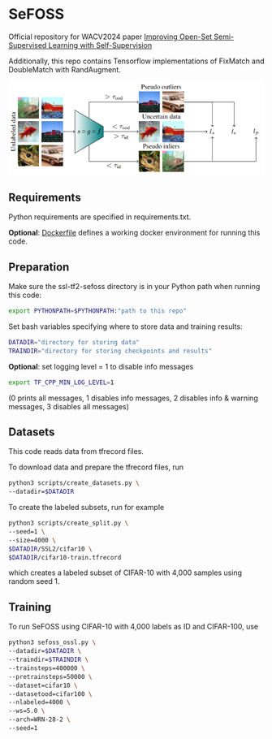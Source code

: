 # SeFOSS

Official repository for WACV2024 paper [Improving Open-Set Semi-Supervised Learning with Self-Supervision](https://arxiv.org/abs/2301.10127)

Additionally, this repo contains Tensorflow implementations of FixMatch and DoubleMatch with RandAugment.

![SeFOSS graph](/media/SeFOSS-graph.png)

## Requirements

Python requirements are specified in requirements.txt.

**Optional**: [Dockerfile](Dockerfile) defines a working docker environment for running this code.

## Preparation

Make sure the ssl-tf2-sefoss directory is in your Python path when running this code:
```bash
export PYTHONPATH=$PYTHONPATH:"path to this repo"
```

Set bash variables specifying where to store data and training results:
```bash
DATADIR="directory for storing data"
TRAINDIR="directory for storing checkpoints and results"
```

**Optional**: set logging level = 1 to disable info messages
```bash
export TF_CPP_MIN_LOG_LEVEL=1
```
(0 prints all messages, 1 disables info messages, 2 disables info & warning messages, 3 disables all messages)


## Datasets

This code reads data from tfrecord files.

To download data and prepare the tfrecord files, run
```bash
python3 scripts/create_datasets.py \
--datadir=$DATADIR
```

To create the labeled subsets, run for example
```bash
python3 scripts/create_split.py \
--seed=1 \
--size=4000 \
$DATADIR/SSL2/cifar10 \
$DATADIR/cifar10-train.tfrecord
```
which creates a labeled subset of CIFAR-10 with 4,000 samples using random seed 1.

## Training

To run SeFOSS using CIFAR-10 with 4,000 labels as ID and CIFAR-100, use
```bash
python3 sefoss_ossl.py \
--datadir=$DATADIR \
--traindir=$TRAINDIR \
--trainsteps=400000 \
--pretrainsteps=50000 \
--dataset=cifar10 \
--datasetood=cifar100 \
--nlabeled=4000 \
--ws=5.0 \
--arch=WRN-28-2 \
--seed=1
```


